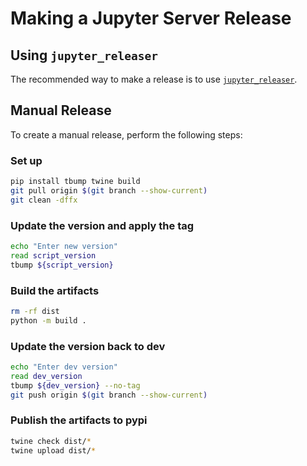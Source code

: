 # Making a Jupyter Server Release

## Using `jupyter_releaser`

The recommended way to make a release is to use [`jupyter_releaser`](https://github.com/jupyter-server/jupyter_releaser#checklist-for-adoption).

## Manual Release

To create a manual release, perform the following steps:

### Set up

```bash
pip install tbump twine build
git pull origin $(git branch --show-current)
git clean -dffx
```

### Update the version and apply the tag

```bash
echo "Enter new version"
read script_version
tbump ${script_version}
```

### Build the artifacts

```bash
rm -rf dist
python -m build .
```

### Update the version back to dev

```bash
echo "Enter dev version"
read dev_version
tbump ${dev_version} --no-tag
git push origin $(git branch --show-current)
```

### Publish the artifacts to pypi

```bash
twine check dist/*
twine upload dist/*
```
